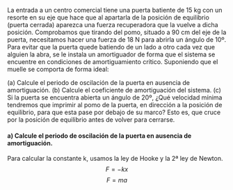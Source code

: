 La entrada a un centro comercial tiene una puerta batiente de 15 kg con un resorte en su eje que hace que al apartarla de la posición de equilibrio (puerta cerrada) aparezca una fuerza recuperadora que la vuelve a dicha posición. Comprobamos que tirando del pomo, situado a 90 cm del eje de la puerta, necesitamos hacer una fuerza de 18 N para abrirla un ángulo de 10º. Para evitar que la puerta quede batiendo de un lado a otro cada vez que alguien la abra, se le instala un amortiguador de forma que el sistema se encuentre en condiciones de amortiguamiento crítico. Suponiendo que el muelle se comporta de forma ideal:

(a) Calcule el periodo de oscilación de la puerta en ausencia de amortiguación.
(b) Calcule el coeficiente de amortiguación del sistema.
(c) Si la puerta se encuentra abierta un ángulo de 20º, ¿Qué velocidad mínima tendremos que imprimir al pomo de la puerta, en dirección a la posición de equilibrio, para que esta pase por debajo de su marco? Esto es, que cruce por la posición de equilibrio antes de volver para cerrarse.

#### a) Calcule el periodo de oscilación de la puerta en ausencia de amortiguación.
Para calcular la constante k, usamos la ley de Hooke y la 2ª ley de Newton.
$$F_{}=-kx$$
$$F_{}=ma$$